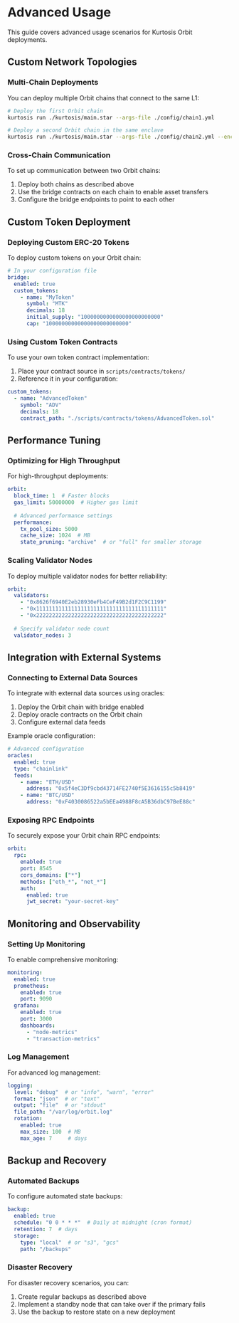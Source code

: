 # Advanced Usage

This guide covers advanced usage scenarios for Kurtosis Orbit deployments.

## Custom Network Topologies

### Multi-Chain Deployments

You can deploy multiple Orbit chains that connect to the same L1:

```bash
# Deploy the first Orbit chain
kurtosis run ./kurtosis/main.star --args-file ./config/chain1.yml

# Deploy a second Orbit chain in the same enclave
kurtosis run ./kurtosis/main.star --args-file ./config/chain2.yml --enclave my-enclave
```

### Cross-Chain Communication

To set up communication between two Orbit chains:

1. Deploy both chains as described above
2. Use the bridge contracts on each chain to enable asset transfers
3. Configure the bridge endpoints to point to each other

## Custom Token Deployment

### Deploying Custom ERC-20 Tokens

To deploy custom tokens on your Orbit chain:

```yaml
# In your configuration file
bridge:
  enabled: true
  custom_tokens:
    - name: "MyToken"
      symbol: "MTK"
      decimals: 18
      initial_supply: "1000000000000000000000000"
      cap: "10000000000000000000000000"
```

### Using Custom Token Contracts

To use your own token contract implementation:

1. Place your contract source in `scripts/contracts/tokens/`
2. Reference it in your configuration:

```yaml
custom_tokens:
  - name: "AdvancedToken"
    symbol: "ADV"
    decimals: 18
    contract_path: "./scripts/contracts/tokens/AdvancedToken.sol"
```

## Performance Tuning

### Optimizing for High Throughput

For high-throughput deployments:

```yaml
orbit:
  block_time: 1  # Faster blocks
  gas_limit: 50000000  # Higher gas limit
  
  # Advanced performance settings
  performance:
    tx_pool_size: 5000
    cache_size: 1024  # MB
    state_pruning: "archive"  # or "full" for smaller storage
```

### Scaling Validator Nodes

To deploy multiple validator nodes for better reliability:

```yaml
orbit:
  validators:
    - "0x8626f6940E2eb28930eFb4CeF49B2d1F2C9C1199"
    - "0x1111111111111111111111111111111111111111"
    - "0x2222222222222222222222222222222222222222"
  
  # Specify validator node count
  validator_nodes: 3
```

## Integration with External Systems

### Connecting to External Data Sources

To integrate with external data sources using oracles:

1. Deploy the Orbit chain with bridge enabled
2. Deploy oracle contracts on the Orbit chain
3. Configure external data feeds

Example oracle configuration:

```yaml
# Advanced configuration
oracles:
  enabled: true
  type: "chainlink"
  feeds:
    - name: "ETH/USD"
      address: "0x5f4eC3Df9cbd43714FE2740f5E3616155c5b8419"
    - name: "BTC/USD"
      address: "0xF4030086522a5bEEa4988F8cA5B36dbC97BeE88c"
```

### Exposing RPC Endpoints

To securely expose your Orbit chain RPC endpoints:

```yaml
orbit:
  rpc:
    enabled: true
    port: 8545
    cors_domains: ["*"]
    methods: ["eth_*", "net_*"]
    auth:
      enabled: true
      jwt_secret: "your-secret-key"
```

## Monitoring and Observability

### Setting Up Monitoring

To enable comprehensive monitoring:

```yaml
monitoring:
  enabled: true
  prometheus:
    enabled: true
    port: 9090
  grafana:
    enabled: true
    port: 3000
    dashboards:
      - "node-metrics"
      - "transaction-metrics"
```

### Log Management

For advanced log management:

```yaml
logging:
  level: "debug"  # or "info", "warn", "error"
  format: "json"  # or "text"
  output: "file"  # or "stdout"
  file_path: "/var/log/orbit.log"
  rotation:
    enabled: true
    max_size: 100  # MB
    max_age: 7     # days
```

## Backup and Recovery

### Automated Backups

To configure automated state backups:

```yaml
backup:
  enabled: true
  schedule: "0 0 * * *"  # Daily at midnight (cron format)
  retention: 7  # days
  storage:
    type: "local"  # or "s3", "gcs"
    path: "/backups"
```

### Disaster Recovery

For disaster recovery scenarios, you can:

1. Create regular backups as described above
2. Implement a standby node that can take over if the primary fails
3. Use the backup to restore state on a new deployment
